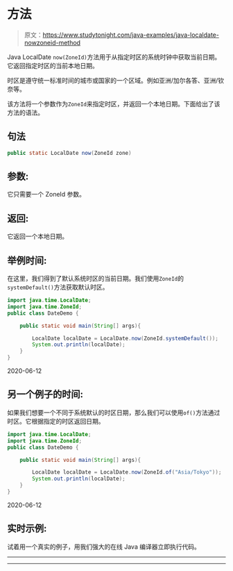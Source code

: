 # 方法

> 原文：<https://www.studytonight.com/java-examples/java-localdate-nowzoneid-method>

Java LocalDate `now(ZoneId)`方法用于从指定时区的系统时钟中获取当前日期。它返回指定时区的当前本地日期。

时区是遵守统一标准时间的城市或国家的一个区域。例如亚洲/加尔各答、亚洲/钦奈等。

该方法将一个参数作为`ZoneId`来指定时区，并返回一个本地日期。下面给出了该方法的语法。

## 句法

```java
public static LocalDate now(ZoneId zone)
```

## 参数:

它只需要一个 ZoneId 参数。

## 返回:

它返回一个本地日期。

## 举例时间:

在这里，我们得到了默认系统时区的当前日期。我们使用`ZoneId`的`systemDefault()`方法获取默认时区。

```java
import java.time.LocalDate;
import java.time.ZoneId;
public class DateDemo {

	public static void main(String[] args){  

		LocalDate localDate = LocalDate.now(ZoneId.systemDefault());
		System.out.println(localDate);		
	}
}
```

2020-06-12

## 另一个例子的时间:

如果我们想要一个不同于系统默认的时区日期，那么我们可以使用`of()`方法通过时区。它根据指定的时区返回日期。

```java
import java.time.LocalDate;
import java.time.ZoneId;
public class DateDemo {

	public static void main(String[] args){  

		LocalDate localDate = LocalDate.now(ZoneId.of("Asia/Tokyo"));
		System.out.println(localDate);		
	}
}
```

2020-06-12

## 实时示例:

试着用一个真实的例子，用我们强大的在线 Java 编译器立即执行代码。

* * *

* * *
